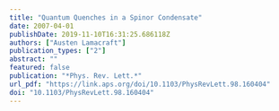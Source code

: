 ```yaml
---
title: "Quantum Quenches in a Spinor Condensate"
date: 2007-04-01
publishDate: 2019-11-10T16:31:25.686118Z
authors: ["Austen Lamacraft"]
publication_types: ["2"]
abstract: ""
featured: false
publication: "*Phys. Rev. Lett.*"
url_pdf: "https://link.aps.org/doi/10.1103/PhysRevLett.98.160404"
doi: "10.1103/PhysRevLett.98.160404"
---
```


